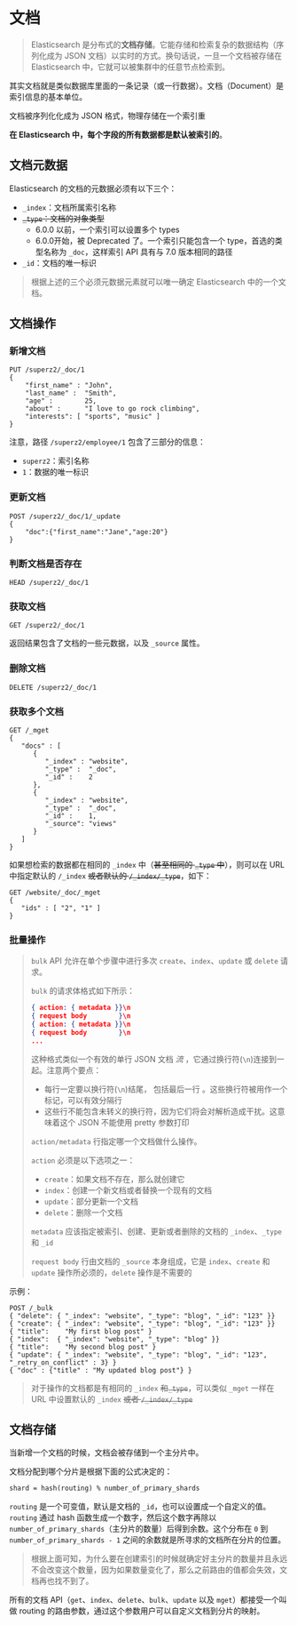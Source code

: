 # 文档

> Elasticsearch 是分布式的**文档存储**。它能存储和检索复杂的数据结构（序列化成为 JSON 文档）以实时的方式。换句话说，一旦一个文档被存储在 Elasticsearch 中，它就可以被集群中的任意节点检索到。

其实文档就是类似数据库里面的一条记录（或一行数据）。文档（Document）是索引信息的基本单位。

文档被序列化化成为 JSON 格式，物理存储在一个索引重

**在 Elasticsearch 中，每个字段的所有数据都是默认被索引的**。

## 文档元数据

Elasticsearch 的文档的元数据必须有以下三个：

- `_index`：文档所属索引名称
- ~~`_type`：文档的对象类型~~
  - 6.0.0 以前，一个索引可以设置多个 types
  - 6.0.0开始，被 Deprecated 了。一个索引只能包含一个 type，首选的类型名称为 `_doc`，这样索引 API 具有与 7.0 版本相同的路径
- `_id`：文档的唯一标识

> 根据上述的三个必须元数据元素就可以唯一确定 Elasticsearch 中的一个文档。

## 文档操作

### 新增文档

```http
PUT /superz2/_doc/1
{
    "first_name" : "John",
    "last_name" :  "Smith",
    "age" :        25,
    "about" :      "I love to go rock climbing",
    "interests": [ "sports", "music" ]
}
```

注意，路径 `/superz2/employee/1` 包含了三部分的信息：

- `superz2`：索引名称
- `1`：数据的唯一标识

### 更新文档

```http
POST /superz2/_doc/1/_update
{
	"doc":{"first_name":"Jane","age:20"}
}
```

### 判断文档是否存在

```http
HEAD /superz2/_doc/1
```

### 获取文档

```http
GET /superz2/_doc/1
```

返回结果包含了文档的一些元数据，以及 `_source` 属性。

### 删除文档

```http
DELETE /superz2/_doc/1
```

### 获取多个文档

```http
GET /_mget
{
   "docs" : [
      {
         "_index" : "website",
         "_type" :  "_doc",
         "_id" :    2
      },
      {
         "_index" : "website",
         "_type" :  "_doc",
         "_id" :    1,
         "_source": "views"
      }
   ]
}
```

如果想检索的数据都在相同的 `_index` 中（~~甚至相同的 `_type` 中~~），则可以在 URL 中指定默认的 `/_index` ~~或者默认的 `/_index/_type`~~，如下：

```http
GET /website/_doc/_mget
{
   "ids" : [ "2", "1" ]
}
```

### 批量操作

> `bulk` API 允许在单个步骤中进行多次 `create`、`index`、`update` 或 `delete` 请求。
>
> `bulk` 的请求体格式如下所示：
>
> ```json
> { action: { metadata }}\n
> { request body        }\n
> { action: { metadata }}\n
> { request body        }\n
> ...
> ```
>
> 这种格式类似一个有效的单行 JSON 文档 *流* ，它通过换行符(`\n`)连接到一起。注意两个要点：
>
> - 每行一定要以换行符(`\n`)结尾， 包括最后一行 。这些换行符被用作一个标记，可以有效分隔行
> - 这些行不能包含未转义的换行符，因为它们将会对解析造成干扰。这意味着这个 JSON 不能使用 pretty 参数打印
>
> `action/metadata` 行指定哪一个文档做什么操作。
>
> `action` 必须是以下选项之一：
>
> - `create`：如果文档不存在，那么就创建它
> - `index`：创建一个新文档或者替换一个现有的文档
> - `update`：部分更新一个文档
> - `delete`：删除一个文档
>
> `metadata` 应该指定被索引、创建、更新或者删除的文档的 `_index`、`_type` 和 `_id`
>
> `request body` 行由文档的 `_source` 本身组成，它是 `index`、`create` 和 `update` 操作所必须的，`delete` 操作是不需要的

示例：

```http
POST /_bulk
{ "delete": { "_index": "website", "_type": "blog", "_id": "123" }} 
{ "create": { "_index": "website", "_type": "blog", "_id": "123" }}
{ "title":    "My first blog post" }
{ "index":  { "_index": "website", "_type": "blog" }}
{ "title":    "My second blog post" }
{ "update": { "_index": "website", "_type": "blog", "_id": "123", "_retry_on_conflict" : 3} }
{ "doc" : {"title" : "My updated blog post"} }
```

> 对于操作的文档都是有相同的 `_index`  ~~和`_type`~~，可以类似 `_mget` 一样在 URL 中设置默认的 `_index`  ~~或者 `/_index/_type`~~

## 文档存储

当新增一个文档的时候，文档会被存储到一个主分片中。

文档分配到哪个分片是根据下面的公式决定的：

```txt
shard = hash(routing) % number_of_primary_shards
```

`routing`  是一个可变值，默认是文档的 `_id`，也可以设置成一个自定义的值。`routing` 通过 hash 函数生成一个数字，然后这个数字再除以 `number_of_primary_shards`（主分片的数量）后得到余数。这个分布在 `0` 到 `number_of_primary_shards - 1` 之间的余数就是所寻求的文档所在分片的位置。

> 根据上面可知，为什么要在创建索引的时候就确定好主分片的数量并且永远不会改变这个数量，因为如果数量变化了，那么之前路由的值都会失效，文档再也找不到了。

所有的文档 API（`get`、`index`、`delete`、`bulk`、`update` 以及 `mget`）都接受一个叫做 routing 的路由参数，通过这个参数用户可以自定义文档到分片的映射。

